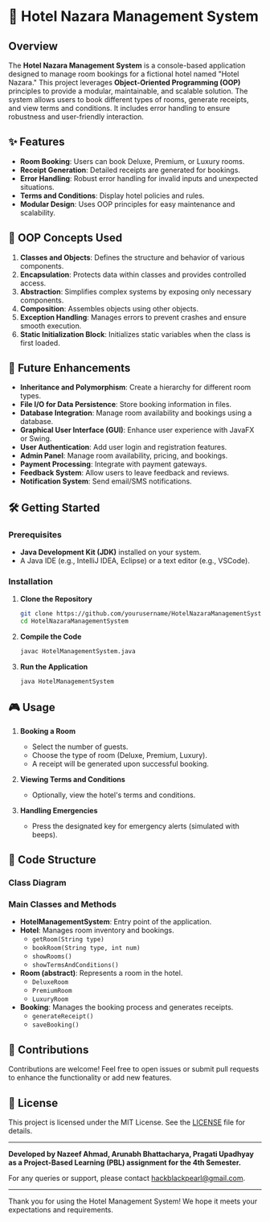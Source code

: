 # 🏨 Hotel Nazara Management System

## Overview

The **Hotel Nazara Management System** is a console-based application designed to manage room bookings for a fictional hotel named "Hotel Nazara." This project leverages **Object-Oriented Programming (OOP)** principles to provide a modular, maintainable, and scalable solution. The system allows users to book different types of rooms, generate receipts, and view terms and conditions. It includes error handling to ensure robustness and user-friendly interaction.

## ✨ Features

- **Room Booking**: Users can book Deluxe, Premium, or Luxury rooms.
- **Receipt Generation**: Detailed receipts are generated for bookings.
- **Error Handling**: Robust error handling for invalid inputs and unexpected situations.
- **Terms and Conditions**: Display hotel policies and rules.
- **Modular Design**: Uses OOP principles for easy maintenance and scalability.

## 🔧 OOP Concepts Used

1. **Classes and Objects**: Defines the structure and behavior of various components.
2. **Encapsulation**: Protects data within classes and provides controlled access.
3. **Abstraction**: Simplifies complex systems by exposing only necessary components.
4. **Composition**: Assembles objects using other objects.
5. **Exception Handling**: Manages errors to prevent crashes and ensure smooth execution.
6. **Static Initialization Block**: Initializes static variables when the class is first loaded.

## 🚀 Future Enhancements

- **Inheritance and Polymorphism**: Create a hierarchy for different room types.
- **File I/O for Data Persistence**: Store booking information in files.
- **Database Integration**: Manage room availability and bookings using a database.
- **Graphical User Interface (GUI)**: Enhance user experience with JavaFX or Swing.
- **User Authentication**: Add user login and registration features.
- **Admin Panel**: Manage room availability, pricing, and bookings.
- **Payment Processing**: Integrate with payment gateways.
- **Feedback System**: Allow users to leave feedback and reviews.
- **Notification System**: Send email/SMS notifications.

## 🛠️ Getting Started

### Prerequisites

- **Java Development Kit (JDK)** installed on your system.
- A Java IDE (e.g., IntelliJ IDEA, Eclipse) or a text editor (e.g., VSCode).

### Installation

1. **Clone the Repository**
    ```sh
    git clone https://github.com/yourusername/HotelNazaraManagementSystem.git
    cd HotelNazaraManagementSystem
    ```

2. **Compile the Code**
    ```sh
    javac HotelManagementSystem.java
    ```

3. **Run the Application**
    ```sh
    java HotelManagementSystem
    ```

## 🎮 Usage

1. **Booking a Room**
    - Select the number of guests.
    - Choose the type of room (Deluxe, Premium, Luxury).
    - A receipt will be generated upon successful booking.

2. **Viewing Terms and Conditions**
    - Optionally, view the hotel's terms and conditions.

3. **Handling Emergencies**
    - Press the designated key for emergency alerts (simulated with beeps).

## 📂 Code Structure

### Class Diagram


### Main Classes and Methods

- **HotelManagementSystem**: Entry point of the application.
- **Hotel**: Manages room inventory and bookings.
    - `getRoom(String type)`
    - `bookRoom(String type, int num)`
    - `showRooms()`
    - `showTermsAndConditions()`
- **Room (abstract)**: Represents a room in the hotel.
    - `DeluxeRoom`
    - `PremiumRoom`
    - `LuxuryRoom`
- **Booking**: Manages the booking process and generates receipts.
    - `generateReceipt()`
    - `saveBooking()`

## 🤝 Contributions

Contributions are welcome! Feel free to open issues or submit pull requests to enhance the functionality or add new features.

## 📜 License

This project is licensed under the MIT License. See the [LICENSE](LICENSE) file for details.

---

**Developed by Nazeef Ahmad, Arunabh Bhattacharya, Pragati Upadhyay as a Project-Based Learning (PBL) assignment for the 4th Semester.**

For any queries or support, please contact hackblackpearl@gmail.com.

---

Thank you for using the Hotel Management System! We hope it meets your expectations and requirements.

